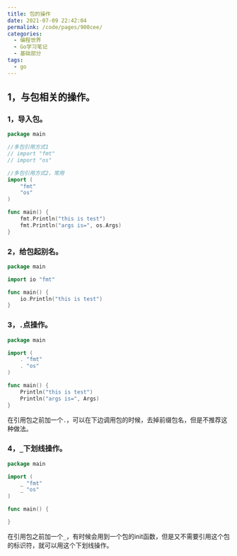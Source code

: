 ```yaml
---
title: 包的操作
date: 2021-07-09 22:42:04
permalink: /code/pages/900cee/
categories:
  - 编程世界
  - Go学习笔记
  - 基础部分
tags:
  - go
---
```


## 1，与包相关的操作。

### 1，导入包。

```go
package main

//多包引用方式1
// import "fmt"
// import "os"

//多包引用方式2，常用
import (
	"fmt"
	"os"
)

func main() {
	fmt.Println("this is test")
	fmt.Println("args is=", os.Args)
}
```

### 2，给包起别名。

```go
package main

import io "fmt"

func main() {
	io.Println("this is test")
}
```

### 3，`.`点操作。

```go
package main

import (
	. "fmt"
	. "os"
)

func main() {
	Println("this is test")
	Println("args is=", Args)
}
```

在引用包之前加一个`.`，可以在下边调用包的时候，去掉前缀包名，但是不推荐这种做法。

### 4，`_`下划线操作。

```go
package main

import (
	_ "fmt"
	_ "os"
)

func main() {

}
```

在引用包之前加一个`_`，有时候会用到一个包的init函数，但是又不需要引用这个包的标识符，就可以用这个下划线操作。
